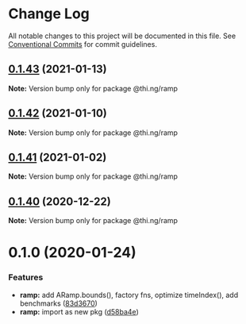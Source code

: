 # Change Log

All notable changes to this project will be documented in this file.
See [Conventional Commits](https://conventionalcommits.org) for commit guidelines.

## [0.1.43](https://github.com/thi-ng/umbrella/compare/@thi.ng/ramp@0.1.42...@thi.ng/ramp@0.1.43) (2021-01-13)

**Note:** Version bump only for package @thi.ng/ramp





## [0.1.42](https://github.com/thi-ng/umbrella/compare/@thi.ng/ramp@0.1.41...@thi.ng/ramp@0.1.42) (2021-01-10)

**Note:** Version bump only for package @thi.ng/ramp





## [0.1.41](https://github.com/thi-ng/umbrella/compare/@thi.ng/ramp@0.1.40...@thi.ng/ramp@0.1.41) (2021-01-02)

**Note:** Version bump only for package @thi.ng/ramp





## [0.1.40](https://github.com/thi-ng/umbrella/compare/@thi.ng/ramp@0.1.39...@thi.ng/ramp@0.1.40) (2020-12-22)

**Note:** Version bump only for package @thi.ng/ramp





# 0.1.0 (2020-01-24)

### Features

* **ramp:** add ARamp.bounds(), factory fns, optimize timeIndex(), add benchmarks ([83d3670](https://github.com/thi-ng/umbrella/commit/83d3670c7322fd2b47c27e0bda896b9ab83ffd7c))
* **ramp:** import as new pkg ([d58ba4e](https://github.com/thi-ng/umbrella/commit/d58ba4ed4d2ba76ca9c748cf23fcd86a0ff9cca7))
